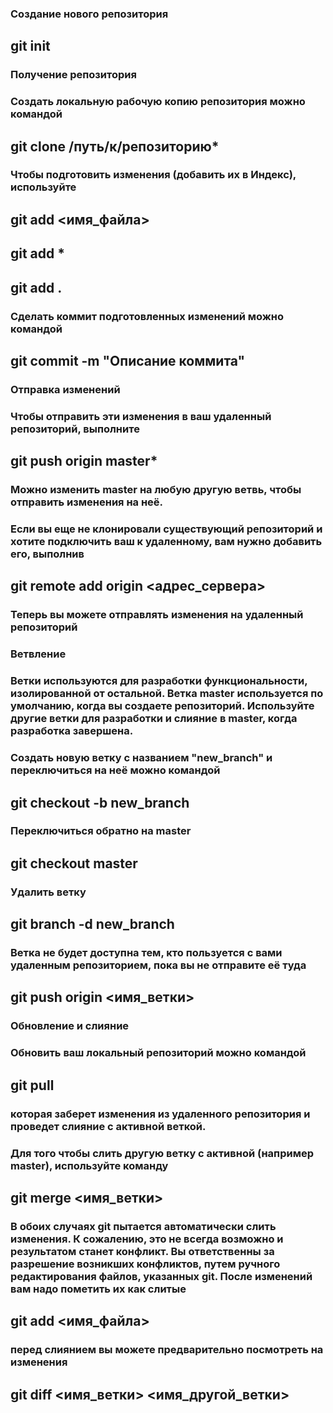 ### Создание нового репозитория

## git init

### Получение репозитория

### Создать локальную рабочую копию репозитория можно командой

## git clone /путь/к/репозиторию* 


### Чтобы подготовить изменения (добавить их в Индекс), используйте

## git add <имя_файла>
## git add *
## git add .


### Сделать коммит подготовленных изменений можно командой

## git commit -m "Описание коммита"


### Отправка изменений

### Чтобы отправить эти изменения в ваш удаленный репозиторий, выполните

## git push origin master*

### Можно изменить master на любую другую ветвь, чтобы отправить изменения на неё.

### Если вы еще не клонировали существующий репозиторий и хотите подключить ваш к удаленному, вам нужно добавить его, выполнив

## git remote add origin <адрес_сервера>

### Теперь вы можете отправлять изменения на удаленный репозиторий


### Ветвление

### Ветки используются для разработки функциональности, изолированной от остальной. Ветка master используется по умолчанию, когда вы создаете репозиторий. Используйте другие ветки для разработки и слияние в master, когда разработка завершена.

### Создать новую ветку с названием "new_branch" и переключиться на неё можно командой

## git checkout -b new_branch

### Переключиться обратно на master

## git checkout master

### Удалить ветку

## git branch -d new_branch

### Ветка не будет доступна тем, кто пользуется с вами удаленным репозиторием, пока вы не отправите её туда

## git push origin <имя_ветки>


### Обновление и слияние

### Обновить ваш локальный репозиторий можно командой

## git pull

### которая заберет изменения из удаленного репозитория и проведет слияние с активной веткой.

### Для того чтобы слить другую ветку с активной (например master), используйте команду

## git merge <имя_ветки>

### В обоих случаях git пытается автоматически слить изменения. К сожалению, это не всегда возможно и результатом станет конфликт. Вы ответственны за разрешение возникших конфликтов, путем ручного редактирования файлов, указанных git. После изменений вам надо пометить их как слитые

## git add <имя_файла>

### перед слиянием вы можете предварительно посмотреть на изменения

## git diff <имя_ветки> <имя_другой_ветки>